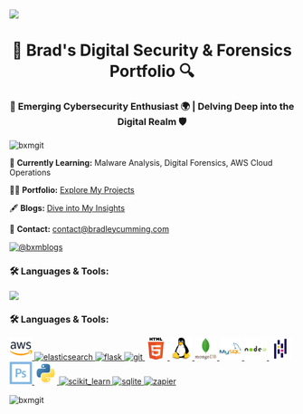 <!-- Optional: Banner Image -->
<img src="https://github.com/BxmGit/BxmGit/blob/main/Images/Scotland%20landscape%20mountain%20.png" align="center" />

<h1 align="center">🔐 Brad's Digital Security & Forensics Portfolio 🔍</h1>
<h3 align="center">🏴󠁧󠁢󠁳󠁣󠁴󠁿 Emerging Cybersecurity Enthusiast 🌍 | Delving Deep into the Digital Realm 🛡️</h3>


<p align="left"> <img src="https://komarev.com/ghpvc/?username=bxmgit&label=Profile%20views&color=0e75b6&style=flat" alt="bxmgit" /> </p>

📘 **Currently Learning:** Malware Analysis, Digital Forensics, AWS Cloud Operations

👨‍💻 **Portfolio:** [Explore My Projects](https://github.com/BxmGit/Professional-Cyber-Security-Portfolio)

🖋 **Blogs:** [Dive into My Insights](https://medium.com/@bxmblogs)

📧 **Contact:** contact@bradleycumming.com

<p align="left">
<a href="https://medium.com/@bxmblogs" target="blank"><img align="center" src="https://raw.githubusercontent.com/rahuldkjain/github-profile-readme-generator/master/src/images/icons/Social/medium.svg" alt="@bxmblogs" height="30" width="40" /></a>
</p>

<h3 align="left">🛠 Languages & Tools:</h3>
<img src="https://github.com/BxmGit/BxmGit/blob/main/Images/NetworkPlus%20Logo%20Certified%20CE.png" align="center" />

<h3 align="left">🛠 Languages & Tools:</h3>
<p align="left"> <a href="https://aws.amazon.com" target="_blank" rel="noreferrer"> <img src="https://raw.githubusercontent.com/devicons/devicon/master/icons/amazonwebservices/amazonwebservices-original-wordmark.svg" alt="aws" width="40" height="40"/> </a> <a href="https://www.elastic.co" target="_blank" rel="noreferrer"> <img src="https://www.vectorlogo.zone/logos/elastic/elastic-icon.svg" alt="elasticsearch" width="40" height="40"/> </a> <a href="https://flask.palletsprojects.com/" target="_blank" rel="noreferrer"> <img src="https://www.vectorlogo.zone/logos/pocoo_flask/pocoo_flask-icon.svg" alt="flask" width="40" height="40"/> </a> <a href="https://git-scm.com/" target="_blank" rel="noreferrer"> <img src="https://www.vectorlogo.zone/logos/git-scm/git-scm-icon.svg" alt="git" width="40" height="40"/> </a> <a href="https://www.w3.org/html/" target="_blank" rel="noreferrer"> <img src="https://raw.githubusercontent.com/devicons/devicon/master/icons/html5/html5-original-wordmark.svg" alt="html5" width="40" height="40"/> </a> <a href="https://www.linux.org/" target="_blank" rel="noreferrer"> <img src="https://raw.githubusercontent.com/devicons/devicon/master/icons/linux/linux-original.svg" alt="linux" width="40" height="40"/> </a> <a href="https://www.mongodb.com/" target="_blank" rel="noreferrer"> <img src="https://raw.githubusercontent.com/devicons/devicon/master/icons/mongodb/mongodb-original-wordmark.svg" alt="mongodb" width="40" height="40"/> </a> <a href="https://www.mysql.com/" target="_blank" rel="noreferrer"> <img src="https://raw.githubusercontent.com/devicons/devicon/master/icons/mysql/mysql-original-wordmark.svg" alt="mysql" width="40" height="40"/> </a> <a href="https://nodejs.org" target="_blank" rel="noreferrer"> <img src="https://raw.githubusercontent.com/devicons/devicon/master/icons/nodejs/nodejs-original-wordmark.svg" alt="nodejs" width="40" height="40"/> </a> <a href="https://pandas.pydata.org/" target="_blank" rel="noreferrer"> <img src="https://raw.githubusercontent.com/devicons/devicon/2ae2a900d2f041da66e950e4d48052658d850630/icons/pandas/pandas-original.svg" alt="pandas" width="40" height="40"/> </a> <a href="https://www.photoshop.com/en" target="_blank" rel="noreferrer"> <img src="https://raw.githubusercontent.com/devicons/devicon/master/icons/photoshop/photoshop-line.svg" alt="photoshop" width="40" height="40"/> </a> <a href="https://www.python.org" target="_blank" rel="noreferrer"> <img src="https://raw.githubusercontent.com/devicons/devicon/master/icons/python/python-original.svg" alt="python" width="40" height="40"/> </a> <a href="https://scikit-learn.org/" target="_blank" rel="noreferrer"> <img src="https://upload.wikimedia.org/wikipedia/commons/0/05/Scikit_learn_logo_small.svg" alt="scikit_learn" width="40" height="40"/> </a> <a href="https://www.sqlite.org/" target="_blank" rel="noreferrer"> <img src="https://www.vectorlogo.zone/logos/sqlite/sqlite-icon.svg" alt="sqlite" width="40" height="40"/> </a> <a href="https://zapier.com" target="_blank" rel="noreferrer"> <img src="https://www.vectorlogo.zone/logos/zapier/zapier-icon.svg" alt="zapier" width="40" height="40"/> </a> </p>


<p><img align="center" src="https://github-readme-streak-stats.herokuapp.com/?user=bxmgit&" alt="bxmgit" /></p>



